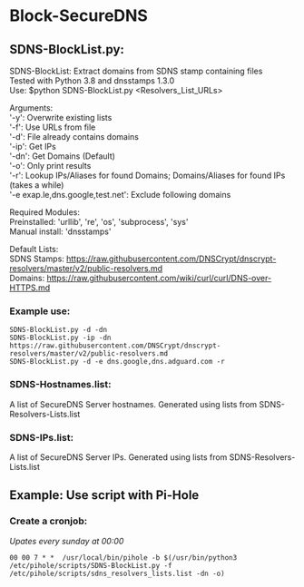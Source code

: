 # Block-SecureDNS

## SDNS-BlockList.py:
SDNS-BlockList: Extract domains from SDNS stamp containing files  
Tested with Python 3.8 and dnsstamps 1.3.0  
Use: $python SDNS-BlockList.py <arguments> <Resolvers_List_URLs>  

Arguments:  
'-y': Overwrite existing lists  
'-f': Use URLs from file  
'-d': File already contains domains  
'-ip': Get IPs  
'-dn': Get Domains (Default)  
'-o': Only print results  
'-r': Lookup IPs/Aliases for found Domains; Domains/Aliases for found IPs (takes a while)  
'-e exap.le,dns.google,test.net': Exclude following domains  

Required Modules:  
Preinstalled: 'urllib', 're', 'os', 'subprocess', 'sys'  
Manual install: 'dnsstamps'  

Default Lists:  
SDNS Stamps: https://raw.githubusercontent.com/DNSCrypt/dnscrypt-resolvers/master/v2/public-resolvers.md  
Domains: https://raw.githubusercontent.com/wiki/curl/curl/DNS-over-HTTPS.md

### Example use:
```
SDNS-BlockList.py -d -dn  
SDNS-BlockList.py -ip -dn https://raw.githubusercontent.com/DNSCrypt/dnscrypt-resolvers/master/v2/public-resolvers.md
SDNS-BlockList.py -d -e dns.google,dns.adguard.com -r
```

### SDNS-Hostnames.list:
A list of SecureDNS Server hostnames.
Generated using lists from SDNS-Resolvers-Lists.list

### SDNS-IPs.list:
A list of SecureDNS Server IPs.
Generated using lists from SDNS-Resolvers-Lists.list

## Example: Use script with Pi-Hole
### Create a cronjob:
*Upates every sunday at 00:00*
```
00 00 7 * *  /usr/local/bin/pihole -b $(/usr/bin/python3 /etc/pihole/scripts/SDNS-BlockList.py -f /etc/pihole/scripts/sdns_resolvers_lists.list -dn -o)
```
